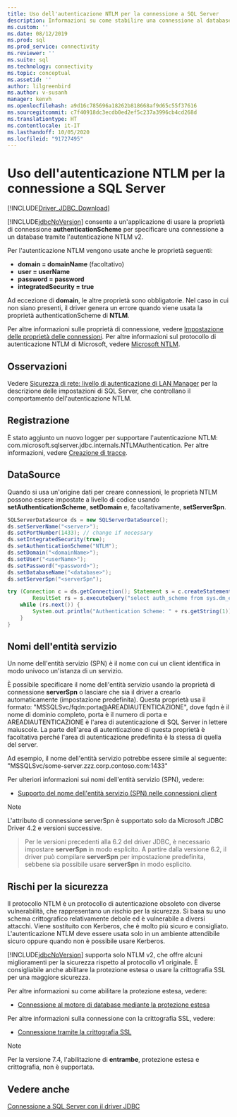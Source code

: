 ```yaml
---
title: Uso dell'autenticazione NTLM per la connessione a SQL Server
description: Informazioni su come stabilire una connessione al database SQL usando l'autenticazione NTLM con JDBC Driver.
ms.custom: ''
ms.date: 08/12/2019
ms.prod: sql
ms.prod_service: connectivity
ms.reviewer: ''
ms.suite: sql
ms.technology: connectivity
ms.topic: conceptual
ms.assetid: ''
author: lilgreenbird
ms.author: v-susanh
manager: kenvh
ms.openlocfilehash: a9d16c785696a18262b818668af9d65c55f37616
ms.sourcegitcommit: c7f40918dc3ecdb0ed2ef5c237a3996cb4cd268d
ms.translationtype: HT
ms.contentlocale: it-IT
ms.lasthandoff: 10/05/2020
ms.locfileid: "91727495"
---
```

# <a name="using-ntlm-authentication-to-connect-to-sql-server"></a>Uso dell'autenticazione NTLM per la connessione a SQL Server

[!INCLUDE[Driver_JDBC_Download](../../includes/driver_jdbc_download.md)]

[!INCLUDE[jdbcNoVersion](../../includes/jdbcnoversion_md.md)] consente a un'applicazione di usare la proprietà di connessione **authenticationScheme** per specificare una connessione a un database tramite l'autenticazione NTLM v2. 

Per l'autenticazione NTLM vengono usate anche le proprietà seguenti:

- **domain = domainName** (facoltativo)
- **user = userName**
- **password = password**
- **integratedSecurity = true**

Ad eccezione di **domain**, le altre proprietà sono obbligatorie. Nel caso in cui non siano presenti, il driver genera un errore quando viene usata la proprietà authenticationScheme di **NTLM**. 

Per altre informazioni sulle proprietà di connessione, vedere [Impostazione delle proprietà delle connessioni](../../connect/jdbc/setting-the-connection-properties.md). Per altre informazioni sul protocollo di autenticazione NTLM di Microsoft, vedere [Microsoft NTLM](/windows/desktop/SecAuthN/microsoft-ntlm).

## <a name="remarks"></a>Osservazioni

Vedere [Sicurezza di rete: livello di autenticazione di LAN Manager](/windows/security/threat-protection/security-policy-settings/network-security-lan-manager-authentication-level) per la descrizione delle impostazioni di SQL Server, che controllano il comportamento dell'autenticazione NTLM. 

## <a name="logging"></a>Registrazione

È stato aggiunto un nuovo logger per supportare l'autenticazione NTLM: com.microsoft.sqlserver.jdbc.internals.NTLMAuthentication. Per altre informazioni, vedere [Creazione di tracce](../../connect/jdbc/tracing-driver-operation.md).

## <a name="datasource"></a>DataSource

Quando si usa un'origine dati per creare connessioni, le proprietà NTLM possono essere impostate a livello di codice usando **setAuthenticationScheme**, **setDomain** e, facoltativamente, **setServerSpn**.

```java
SQLServerDataSource ds = new SQLServerDataSource();
ds.setServerName("<server>");
ds.setPortNumber(1433); // change if necessary
ds.setIntegratedSecurity(true);
ds.setAuthenticationScheme("NTLM");
ds.setDomain("<domainName>");
ds.setUser("<userName>");
ds.setPassword("<password>");
ds.setDatabaseName("<database>");
ds.setServerSpn("<serverSpn");

try (Connection c = ds.getConnection(); Statement s = c.createStatement();
        ResultSet rs = s.executeQuery("select auth_scheme from sys.dm_exec_connections where session_id=@@spid")) {
    while (rs.next()) {
        System.out.println("Authentication Scheme: " + rs.getString(1));
    }
}
```

## <a name="service-principal-names"></a>Nomi dell'entità servizio

Un nome dell'entità servizio (SPN) è il nome con cui un client identifica in modo univoco un'istanza di un servizio.

È possibile specificare il nome dell'entità servizio usando la proprietà di connessione **serverSpn** o lasciare che sia il driver a crearlo automaticamente (impostazione predefinita). Questa proprietà usa il formato: "MSSQLSvc/fqdn:porta\@AREADIAUTENTICAZIONE", dove fqdn è il nome di dominio completo, porta è il numero di porta e AREADIAUTENTICAZIONE è l'area di autenticazione di SQL Server in lettere maiuscole. La parte dell'area di autenticazione di questa proprietà è facoltativa perché l'area di autenticazione predefinita è la stessa di quella del server.

Ad esempio, il nome dell'entità servizio potrebbe essere simile al seguente: "MSSQLSvc/some-server.zzz.corp.contoso.com:1433"

Per ulteriori informazioni sui nomi dell'entità servizio (SPN), vedere:

- [Supporto del nome dell'entità servizio (SPN) nelle connessioni client](../../relational-databases/native-client/features/service-principal-name-spn-support-in-client-connections.md?view=sql-server-2017)

> [!NOTE]  
> L'attributo di connessione serverSpn è supportato solo da Microsoft JDBC Driver 4.2 e versioni successive.

> Per le versioni precedenti alla 6.2 del driver JDBC, è necessario impostare **serverSpn** in modo esplicito. A partire dalla versione 6.2, il driver può compilare **serverSpn** per impostazione predefinita, sebbene sia possibile usare **serverSpn** in modo esplicito.

## <a name="security-risks"></a>Rischi per la sicurezza

Il protocollo NTLM è un protocollo di autenticazione obsoleto con diverse vulnerabilità, che rappresentano un rischio per la sicurezza. Si basa su uno schema crittografico relativamente debole ed è vulnerabile a diversi attacchi. Viene sostituito con Kerberos, che è molto più sicuro e consigliato. L'autenticazione NTLM deve essere usata solo in un ambiente attendibile sicuro oppure quando non è possibile usare Kerberos.

[!INCLUDE[jdbcNoVersion](../../includes/jdbcnoversion_md.md)] supporta solo NTLM v2, che offre alcuni miglioramenti per la sicurezza rispetto al protocollo v1 originale. È consigliabile anche abilitare la protezione estesa o usare la crittografia SSL per una maggiore sicurezza. 

Per altre informazioni su come abilitare la protezione estesa, vedere:

- [Connessione al motore di database mediante la protezione estesa](../../database-engine/configure-windows/connect-to-the-database-engine-using-extended-protection.md)

Per altre informazioni sulla connessione con la crittografia SSL, vedere:

- [Connessione tramite la crittografia SSL](../../connect/jdbc/connecting-with-ssl-encryption.md)

> [!NOTE]
> Per la versione 7.4, l'abilitazione di **entrambe**, protezione estesa e crittografia, non è supportata.

## <a name="see-also"></a>Vedere anche

[Connessione a SQL Server con il driver JDBC](../../connect/jdbc/connecting-to-sql-server-with-the-jdbc-driver.md)